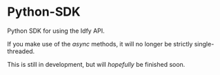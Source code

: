 # Python-SDK

Python SDK for using the Idfy API.

If you make use of the _async_ methods, it will no longer be strictly single-threaded.

This is still in development, but will *hopefully* be finished soon.